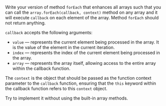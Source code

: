 Write your version of method `forEach` that enhances all arrays such that you can call the `array.forEach(callback, context)` method on any array and it will execute `callback` on each element of the array. Method `forEach` should not return anything.

`callback` accepts the following arguments:

- `value` &#8212; represents the current element being processed in the array. It is the value of the element in the current iteration.
- `index` &#8212; represents the index of the current element being processed in the array.
- `array` &#8212; represents the array itself, allowing access to the entire array within the callback function.

The `context` is the object that should be passed as the function context parameter to the `callback` function, ensuring that the `this` keyword within the callback function refers to this `context` object.

Try to implement it without using the built-in array methods.